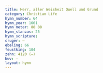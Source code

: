 ```yaml
---
title: Herr, aller Weisheit Quell und Grund
category: Christian Life
hymn_number: 64
hymn_year: 1661
hymn_meter: 88 88
hymn_stanzas: 25
hymn_scripture: 
cruger: —
ebeling: 66
feustking: 104
zahn: 4120 (—)
bwv: —
layout: hymn
---
```

<br>

